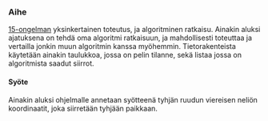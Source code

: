 ### Aihe

[15-ongelman](https://en.m.wikipedia.org/wiki/15_puzzle) yksinkertainen toteutus, ja algoritminen ratkaisu. Ainakin aluksi ajatuksena on tehdä oma algoritmi ratkaisuun, ja mahdollisesti toteuttaa ja 
vertailla jonkin muun algoritmin kanssa myöhemmin. Tietorakenteista käytetään ainakin taulukkoa, jossa on pelin tilanne, sekä listaa jossa on algoritmista saadut siirrot. 

#### Syöte

Ainakin aluksi ohjelmalle annetaan syötteenä tyhjän ruudun viereisen neliön koordinaatit, joka siirretään tyhjään paikkaan.